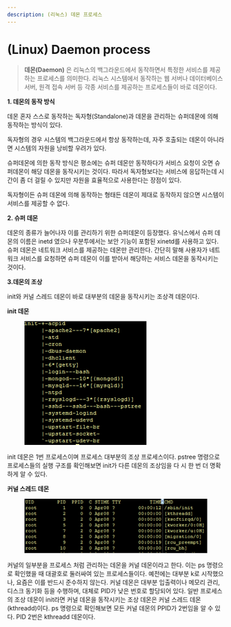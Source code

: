 ```yaml
---
description: (리눅스) 데몬 프로세스
---
```


# (Linux) Daemon process

> **데몬(Daemon)** 은 리눅스의 백그라운드에서 동작하면서 특정한 서비스를 제공하는 프로세스를 의미한다. 리눅스 시스템에서 동작하는 웹 서버나 데이터베이스 서버, 원격 접속 서버 등 각종 서비스를 제공하는 프로세스들이 바로 데몬이다.

**1. 데몬의 동작 방식**

데몬 혼자 스스로 동작하는 독자형(Standalone)과 데몬을 관리하는 슈퍼데몬에 의해 동작하는 방식이 있다.

독자형의 경우 시스템의 백그라운드에서 항상 동작하는데, 자주 호출되는 데몬이 아니라면 시스템의 자원을 낭비할 우려가 있다.

슈퍼데몬에 의한 동작 방식은 평소에는 슈퍼 데몬만 동작하다가 서비스 요청이 오면 슈퍼데몬이 해당 데몬을 동작시키는 것이다. 따라서 독자형보다는 서비스에 응답하는데 시간이 좀 더 걸릴 수 있지만 자원을 효율적으로 사용한다는 장점이 있다.

독자형이든 슈퍼 데몬에 의해 동작하는 형태든 데몬이 제대로 동작하지 않으면 시스템이 서비스를 제공할 수 없다.

**2. 슈퍼 데몬**

데몬의 종류가 늘어나자 이를 관리하기 위한 슈퍼데몬이 등장했다. 유닉스에서 슈퍼 데몬의 이름은 inetd 였으나 우분투에서는 보안 기능이 포함된 xinetd를 사용하고 있다. 슈퍼 데몬은 네트워크 서비스를 제공하는 데몬만 관리한다. 간단히 말해 사용자가 네트워크 서비스를 요청하면 슈퍼 데몬이 이를 받아서 해당하는 서비스 데몬을 동작시키는 것이다.

**3.데몬의 조상**

init와 커널 스레드 데몬이 바로 대부분의 데몬을 동작시키는 조상격 데몬이다.

**init 데몬**

<figure><img src="../../../.gitbook/assets/image (2) (1) (1) (1) (1) (1) (1) (1) (1).png" alt=""><figcaption></figcaption></figure>

init 데몬은 1번 프로세스이며 프로세스 대부분의 조상 프로세스이다. pstree 명령으로 프로세스들의 실행 구조를 확인해보면 init가 다른 데몬의 조상임을 다 시 한 번 더 명확하게 알 수 있다.

**커널 스레드 데몬**

<figure><img src="../../../.gitbook/assets/image (3) (1) (1) (1) (1) (1) (1) (1).png" alt=""><figcaption></figcaption></figure>

커널의 일부분을 프로세스 처럼 관리하는 데몬을 커널 데몬이라고 한다. 이는 ps 명령으로 확인했을 때 대괄호로 둘러싸여 있는 프로세스들이다. 예전에는 대부분 k로 시작했으나, 요즘은 이를 반드시 준수하지 않는다. 커널 데몬은 대부분 입출력이나 메모리 관리, 디스크 동기화 등을 수행하며, 대체로 PID가 낮은 번호로 할당되어 있다. 일반 프로세스의 조상 데몬이 init라면 커널 데몬을 동작시키는 조상 데몬은 커널 스레드 데몬(kthreadd)이다. ps 명령으로 확인해보면 모든 커널 데몬의 PPID가 2번임을 알 수 있다. PID 2번은 kthreadd 데몬이다.
